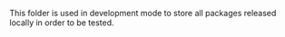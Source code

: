 This folder is used in development mode to store all packages released locally in order to be tested.